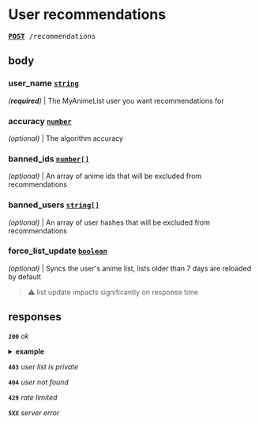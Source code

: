 # User recommendations

<pre>
<a href="#user-recommendations"><b>POST</b></a> /recommendations
</pre>

## body

###  user_name [`string`](./)  
*(**required**)* | The MyAnimeList user you want recommendations for

### accuracy [`number`](./)  
*(optional)* | The algorithm accuracy

### banned_ids [`number[]`](./)  
*(optional)* | An array of anime ids that will be excluded from recommendations

### banned_users [`string[]`](./)  
*(optional)* | An array of user hashes that will be excluded from recommendations

### force_list_update [`boolean`](./)  
*(optional)* | Syncs the user's anime list, lists older than 7 days are reloaded by default
> :warning: list update impacts significantly on response time

## responses

**`200`** *ok*

<details><summary><b>example</b></summary>

### request - *javascript*
```javascript

fetch(
    "https://api.reko.moe/recommendations",
    {
        method: 'POST',
        body: {
            user_name: "_nelt",
            accuracy: 100,
            banned_ids: [65432, 23441, 45041],
            banned_users: [
                "0cc175b9c0f1b6a831c399e269772661",
            ],
            force_list_update: false,
        }
    }
)
```

### response - *json*
```json
{
    "next_request": {
        "user_name": "_nelt",
        "accuracy": 100,
        "banned_ids": [65432, 23441, 45041],
        "banned_users": [
            "0cc175b9c0f1b6a831c399e269772661",
        ],
        "force_list_update": false,
    },
    "metadata": {
        "user_last_analyzed": "2022-12-31T12:00:00.000Z",
        "users": {
            "found": 8,
        },
        "rekos": {
            "sent": 24,
            "found": 63
        },
        "algorithm": {
            "passages": 1,
            "accuracy": 100
        },
    },
    "users": [
        {
            "hash": "6asd123ff1b6a4831c399e269456dgff",
            "affinity":  88,
            "rekos": {
                "sent": 13,
                "found": 43
            },
        },
    ],
    "rekos": [
        {
            "id": 33337,
            "info": {
                "mean": 7.67,
                "title": "ACCA: 13-ku Kansatsu-ka",
                "airing_date": "2017-04-12",
                "main_image": "https://api.myanimelist.net/images/anime/3/83776.jpg",
                "rating": 4,
                "num_episodes": 12,
                "genres": [1, 5, 21],
                "related": [
                    {"id": 44403, "relation": 1}
                ]
            },
            "prediction": {
                "enjoyment": 95.3,
                "score":  8.23
            },
            "users": [0, 2, 3]
        },
    ]
}
```

</details>

**`403`** *user list is private*

**`404`** *user not found*

**`429`** *rate limited*

**`5XX`** *server error*